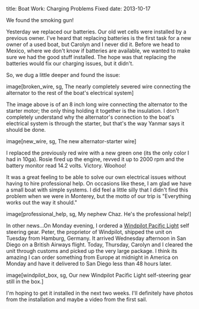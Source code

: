 title: Boat Work: Charging Problems Fixed
date: 2013-10-17

We found the smoking gun!  

Yesterday we replaced our batteries.  Our old wet cells were installed by a
previous owner.  I've heard that replacing batteries is the first task for a
new owner of a used boat, but Carolyn and I never did it.  Before we head to
Mexico, where we don't know if batteries are available, we wanted to make sure
we had the good stuff installed.  The hope was that replacing the batteries
would fix our charging issues, but it didn't.

So, we dug a little deeper and found the issue:

image[broken_wire, sg, The nearly completely severed wire connecting the alternator to the rest of the boat's electrical system]

The image above is of an 8 inch long wire connecting the alternator to the
starter motor; the only thing holding it together is the insulation.  I don't
completely understand why the alternator's connection to the boat's electrical
system is through the starter, but that's the way Yanmar says it should be
done.

image[new_wire, sg, The new alternator-starter wire]

I replaced the previously red wire with a new green one (its the only color I
had in 10ga). Rosie fired up the engine, revved it up to 2000 rpm and the
battery monitor read 14.2 volts.  Victory.  Woohoo!

It was a great feeling to be able to solve our own electrical issues without
having to hire professional help.  On occasions like these, I am glad we have a
small boat with simple systems.  I did feel a little silly that I didn't find
this problem when we were in Monterey, but the motto of our trip is "Everything
works out the way it should."

image[professional_help, sg, My nephew Chaz. He's the professional help!]

In other news...On Monday evening, I ordered a [Windpilot Pacific
Light](http://windpilot.com/n/wind/en/prod/lite/) self steering gear.  Peter,
the proprietor of Windpilot, shipped the unit on Tuesday from Hamburg, Germany.
It arrived Wednesday afternoon in San Diego on a British Airways flight.
Today, Thursday, Carolyn and I cleared the unit through customs and picked up
the very large package.  I think its amazing I can order something from Europe
at midnight in America on Monday and have it delivered to San Diego less than
48 hours later.

image[windpilot_box, sg, Our new Windpilot Pacific Light self-steering gear still in the box.]

I'm hoping to get it installed in the next two weeks.  I'll definitely have
photos from the installation and maybe a video from the first sail.
